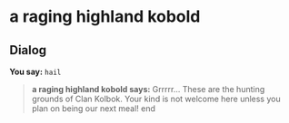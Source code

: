 # a raging highland kobold
## Dialog

**You say:** `hail`



>**a raging highland kobold says:** Grrrrr... These are the hunting grounds of Clan Kolbok. Your kind is not welcome here unless you plan on being our next meal!
end